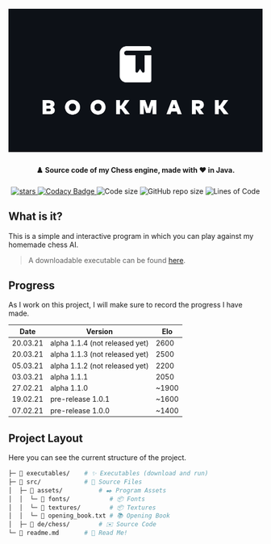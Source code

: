 <h1 align="center">
  <br>
  <img src="https://raw.githubusercontent.com/StylexTV/Bookmark/main/images/cover.png">
  <br>
</h1>

<h4 align="center">♟️ Source code of my Chess engine, made with ❤️ in Java.</h4>

<p align="center">
  <a href="https://GitHub.com/StylexTV/Bookmark/stargazers/">
    <img alt="stars" src="https://img.shields.io/github/stars/StylexTV/Bookmark.svg?color=ffdd00"/>
  </a>
  <a href="https://www.codacy.com/gh/StylexTV/Bookmark/dashboard?utm_source=github.com&amp;utm_medium=referral&amp;utm_content=StylexTV/Bookmark&amp;utm_campaign=Badge_Grade">
    <img alt="Codacy Badge" src="https://app.codacy.com/project/badge/Grade/5225bdf319a24949a9b25ad42a839c38"/>
  </a>
  <a>
    <img alt="Code size" src="https://img.shields.io/github/languages/code-size/StylexTV/Bookmark.svg"/>
  </a>
  <a>
    <img alt="GitHub repo size" src="https://img.shields.io/github/repo-size/StylexTV/Bookmark.svg"/>
  </a>
  <a>
    <img alt="Lines of Code" src="https://tokei.rs/b1/github/StylexTV/Bookmark?category=code"/>
  </a>
</p>

## What is it?
This is a simple and interactive program in which you can play against my homemade chess AI.
> A downloadable executable can be found [here](https://github.com/StylexTV/Bookmark/raw/main/executables/Bookmark.jar).

## Progress
As I work on this project, I will make sure to record the progress I have made.

Date | Version | Elo
--- | --- | ---
20.03.21 | alpha 1.1.4 (not released yet) | 2600
20.03.21 | alpha 1.1.3 (not released yet) | 2500
05.03.21 | alpha 1.1.2 (not released yet) | 2200
03.03.21 | alpha 1.1.1 | 2050
27.02.21 | alpha 1.1.0 | ~1900
19.02.21 | pre-release 1.0.1 | ~1600
07.02.21 | pre-release 1.0.0 | ~1400

## Project Layout
Here you can see the current structure of the project.

```bash
├─ 📂 executables/    # ✨ Executables (download and run)
├─ 📂 src/            # 🌟 Source Files
│  ├─ 📂 assets/          # ✒️ Program Assets
│  │  └─ 📂 fonts/           # 📦 Fonts
│  │  └─ 📂 textures/        # 📦 Textures
│  │  └─ 📃 opening_book.txt # 📚 Opening Book
│  ├─ 📂 de/chess/        # ✉️ Source Code
└─ 📃 readme.md       # 📖 Read Me!
```
